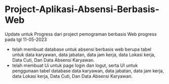 # Project-Aplikasi-Absensi-Berbasis-Web
Update untuk Progress dari project pemograman berbasis Web
progress pada tgl 11-05-2023
- telah membuat database untuk absensi berbasis web berupa tabel untuk data karyawan, data jabatan, data jam kerja, data Lokasi kerja, Data Cuti, Dan Data Absensi Karyawan.
- telah membuat Ui untuk page login dan logut, serta UI untuk penggunaan tabel database data karyawan, data jabatan, data jam kerja, data Lokasi kerja, Data Cuti, Dan Data Absensi Karyawan.

